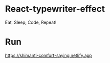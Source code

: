# React-typewriter-effect
Eat, Sleep, Code, Repeat!

# Run
https://shimanti-comfort-saying.netlify.app
